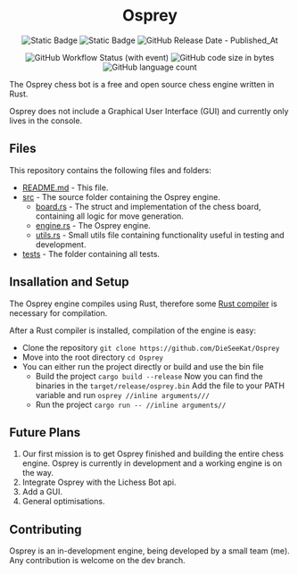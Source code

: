 <div align="center">

  # Osprey
  
  ![Static Badge](https://img.shields.io/badge/Lichess_Rating-0-blue)
  ![Static Badge](https://img.shields.io/badge/Version-0.2.1_Development-orange)
  ![GitHub Release Date - Published_At](https://img.shields.io/github/release-date/DieSeeKat/Osprey)
  
  ![GitHub Workflow Status (with event)](https://img.shields.io/github/actions/workflow/status/DieSeeKat/Osprey/rust.yml)
  ![GitHub code size in bytes](https://img.shields.io/github/languages/code-size/DieSeeKat/Osprey)
  ![GitHub language count](https://img.shields.io/github/languages/count/DieSeeKat/Osprey)

</div>

The Osprey chess bot is a free and open source chess engine written in Rust.

Osprey does not include a Graphical User Interface (GUI) and currently only lives in the console.

## Files

This repository contains the following files and folders:
- [README.md](https://github.com/DieSeeKat/Osprey/blob/master/README.md) - This file.
- [src](https://github.com/DieSeeKat/Osprey/tree/master/src) - The source folder containing the Osprey engine.
  - [board.rs](https://github.com/DieSeeKat/Osprey/blob/master/src/board.rs) - The struct and implementation of the chess board, containing all logic for move generation.
  - [engine.rs](https://github.com/DieSeeKat/Osprey/blob/master/src/engine.rs) - The Osprey engine.
  - [utils.rs](https://github.com/DieSeeKat/Osprey/blob/master/src/utils.rs) - Small utils file containing functionality useful in testing and development.
- [tests](https://github.com/DieSeeKat/Osprey/tree/master/tests) - The folder containing all tests.

## Insallation and Setup

The Osprey engine compiles using Rust, therefore some [Rust compiler](https://www.rust-lang.org/tools/install) is necessary for compilation.

After a Rust compiler is installed, compilation of the engine is easy:
- Clone the repository ```git clone https://github.com/DieSeeKat/Osprey```
- Move into the root directory ```cd Osprey```
- You can either run the project directly or build and use the bin file
  - Build the project ```cargo build --release```
    Now you can find the binaries in the ```target/release/osprey.bin```
    Add the file to your PATH variable and run ```osprey //inline arguments///```
  - Run the project ```cargo run -- //inline arguments//```
 
## Future Plans

1. Our first mission is to get Osprey finished and building the entire chess engine. Osprey is currently in development and a working engine is on the way.
2. Integrate Osprey with the Lichess Bot api.
3. Add a GUI.
4. General optimisations.

## Contributing

Osprey is an in-development engine, being developed by a small team (me). Any contribution is welcome on the dev branch.
